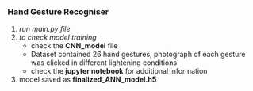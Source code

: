 <h3><b>Hand Gesture Recogniser</b></h3>

<ol>
<li>
<i>run main.py file</i> </li>

<li><i>to check model training</i>
<ul>
  <li>check the <b>CNN_model</b> file </li>
  <li>Dataset contained 26 hand gestures, photograph of each gesture was clicked in different lightening conditions</li>
   <li>check the <b>jupyter notebook</b> for additional information</li>
</ul></li>
<li>model saved as <b>finalized_ANN_model.h5</b></li>

</ol>
